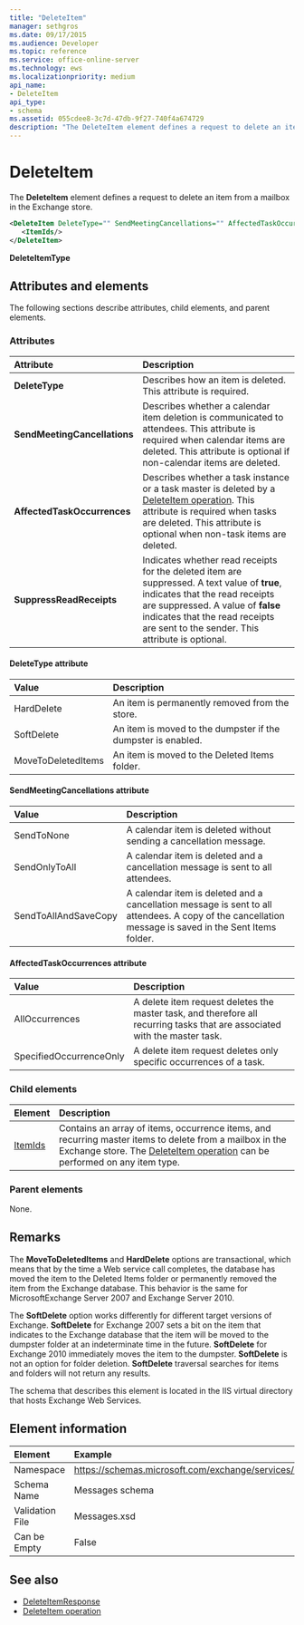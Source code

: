 ```yaml
---
title: "DeleteItem"
manager: sethgros
ms.date: 09/17/2015
ms.audience: Developer
ms.topic: reference
ms.service: office-online-server
ms.technology: ews
ms.localizationpriority: medium
api_name:
- DeleteItem
api_type:
- schema
ms.assetid: 055cdee8-3c7d-47db-9f27-740f4a674729
description: "The DeleteItem element defines a request to delete an item from a mailbox in the Exchange store."
---
```


# DeleteItem

The **DeleteItem** element defines a request to delete an item from a mailbox in the Exchange store. 
  
```XML
<DeleteItem DeleteType="" SendMeetingCancellations="" AffectedTaskOccurrences="" SuppressReadReceipts="">
   <ItemIds/>
</DeleteItem>
```

 **DeleteItemType**
## Attributes and elements

The following sections describe attributes, child elements, and parent elements.
  
### Attributes

|**Attribute**|**Description**|
|:-----|:-----|
|**DeleteType** <br/> |Describes how an item is deleted. This attribute is required.  <br/> |
|**SendMeetingCancellations** <br/> |Describes whether a calendar item deletion is communicated to attendees. This attribute is required when calendar items are deleted. This attribute is optional if non-calendar items are deleted.  <br/> |
|**AffectedTaskOccurrences** <br/> |Describes whether a task instance or a task master is deleted by a [DeleteItem operation](deleteitem-operation.md). This attribute is required when tasks are deleted. This attribute is optional when non-task items are deleted.  <br/> |
|**SuppressReadReceipts** <br/> |Indicates whether read receipts for the deleted item are suppressed. A text value of **true**, indicates that the read receipts are suppressed. A value of **false** indicates that the read receipts are sent to the sender. This attribute is optional.  <br/> |
   
#### DeleteType attribute

|**Value**|**Description**|
|:-----|:-----|
|HardDelete  <br/> |An item is permanently removed from the store.  <br/> |
|SoftDelete  <br/> |An item is moved to the dumpster if the dumpster is enabled.  <br/> |
|MoveToDeletedItems  <br/> |An item is moved to the Deleted Items folder.  <br/> |
   
#### SendMeetingCancellations attribute

|**Value**|**Description**|
|:-----|:-----|
|SendToNone  <br/> |A calendar item is deleted without sending a cancellation message.  <br/> |
|SendOnlyToAll  <br/> |A calendar item is deleted and a cancellation message is sent to all attendees.  <br/> |
|SendToAllAndSaveCopy  <br/> |A calendar item is deleted and a cancellation message is sent to all attendees. A copy of the cancellation message is saved in the Sent Items folder.  <br/> |
   
#### AffectedTaskOccurrences attribute

|**Value**|**Description**|
|:-----|:-----|
|AllOccurrences  <br/> |A delete item request deletes the master task, and therefore all recurring tasks that are associated with the master task.  <br/> |
|SpecifiedOccurrenceOnly  <br/> |A delete item request deletes only specific occurrences of a task.  <br/> |
   
### Child elements

|**Element**|**Description**|
|:-----|:-----|
|[ItemIds](itemids.md) <br/> |Contains an array of items, occurrence items, and recurring master items to delete from a mailbox in the Exchange store. The [DeleteItem operation](deleteitem-operation.md) can be performed on any item type.  <br/> |
   
### Parent elements

None.
  
## Remarks

The **MoveToDeletedItems** and **HardDelete** options are transactional, which means that by the time a Web service call completes, the database has moved the item to the Deleted Items folder or permanently removed the item from the Exchange database. This behavior is the same for MicrosoftExchange Server 2007 and Exchange Server 2010. 
  
The **SoftDelete** option works differently for different target versions of Exchange. **SoftDelete** for Exchange 2007 sets a bit on the item that indicates to the Exchange database that the item will be moved to the dumpster folder at an indeterminate time in the future. **SoftDelete** for Exchange 2010 immediately moves the item to the dumpster. **SoftDelete** is not an option for folder deletion. **SoftDelete** traversal searches for items and folders will not return any results. 
  
The schema that describes this element is located in the IIS virtual directory that hosts Exchange Web Services.
  
## Element information

| Element | Example |
|:-----|:-----|
|Namespace  <br/> |https://schemas.microsoft.com/exchange/services/2006/messages  <br/> |
|Schema Name  <br/> |Messages schema  <br/> |
|Validation File  <br/> |Messages.xsd  <br/> |
|Can be Empty  <br/> |False  <br/> |
   
## See also

- [DeleteItemResponse](deleteitemresponse.md)  
- [DeleteItem operation](deleteitem-operation.md)

